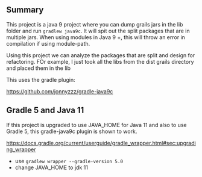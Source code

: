 ## Summary

This project is a java 9 project where you can dump grails jars in the lib folder and run
`gradlew java9c`. It will spit out the split packages that are in multiple jars. When using modules in Java 9 +, this will throw
an error in compilation if using module-path.

Using this project we can analyze the packages that are split and design for refactoring. FOr example, I just took
all the libs from the dist grails directory and placed them in the lib

This uses the gradle plugin:

https://github.com/jonnyzzz/gradle-java9c

## Gradle 5 and Java 11

If this project is upgraded to use JAVA_HOME for Java 11 and also to use Gradle 5, this gradle-java9c plugin is shown to work.

https://docs.gradle.org/current/userguide/gradle_wrapper.html#sec:upgrading_wrapper

- use `gradlew wrapper --gradle-version 5.0`
- change JAVA_HOME to jdk 11
